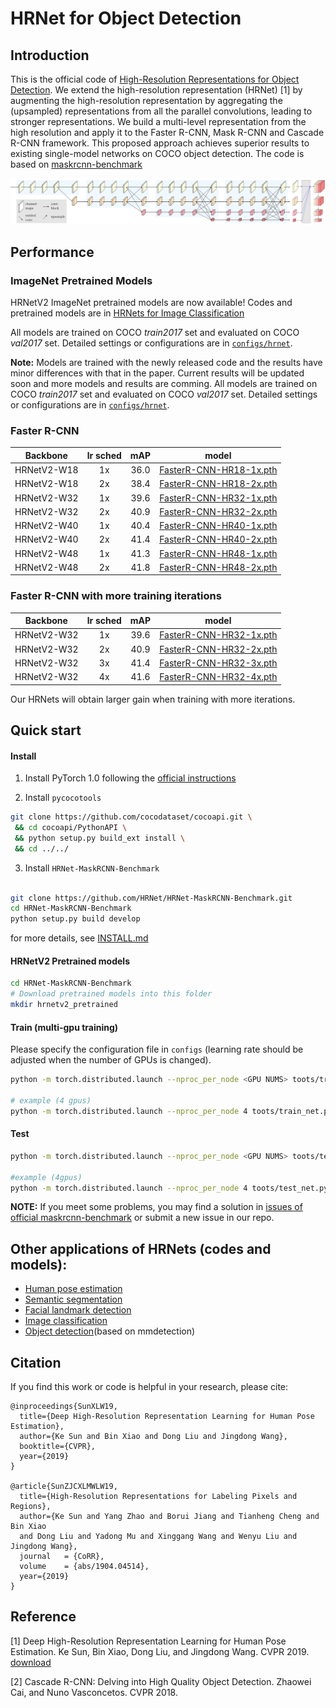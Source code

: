 # HRNet for Object Detection


## Introduction
This is the official code of [High-Resolution Representations for Object Detection](https://arxiv.org/pdf/1904.04514.pdf). We extend the high-resolution representation (HRNet) [1] by augmenting the high-resolution representation by aggregating the (upsampled) representations from all the parallel convolutions, leading to stronger representations. We build a multi-level representation from the high resolution and apply it to the Faster R-CNN, Mask R-CNN and Cascade R-CNN framework. This proposed approach achieves superior results to existing single-model networks on COCO object detection. The code is based on [maskrcnn-benchmark](https://github.com/facebookresearch/maskrcnn-benchmark)

<div align=center>

![](images/hrnetv2p.png)

</div>


## Performance

### ImageNet Pretrained Models
HRNetV2 ImageNet pretrained models are now available! Codes and pretrained models are in [HRNets for Image Classification](https://github.com/HRNet/HRNet-Image-Classification)

All models are trained on COCO *train2017* set and evaluated on COCO *val2017* set. Detailed settings or configurations are in [`configs/hrnet`](configs/hrnet).

**Note:** Models are trained with the newly released code and the results have minor differences with that in the paper. 
Current results will be updated soon and more models and results are comming.
All models are trained on COCO *train2017* set and evaluated on COCO *val2017* set. Detailed settings or configurations are in [`configs/hrnet`](configs/hrnet).


### Faster R-CNN

|Backbone|lr sched|mAP|model|
|:--:|:--:|:--:|:--:|
| HRNetV2-W18 | 1x | 36.0 | [FasterR-CNN-HR18-1x.pth](https://1drv.ms/u/s!AjfnYvdHLH5Tb3LeGHSr0sODD1w)|
| HRNetV2-W18 | 2x | 38.4 | [FasterR-CNN-HR18-2x.pth](https://1drv.ms/u/s!AjfnYvdHLH5TcO7N8YfGvZ0Ml0Q)|
| HRNetV2-W32 | 1x | 39.6 | [FasterR-CNN-HR32-1x.pth](https://1drv.ms/u/s!AjfnYvdHLH5TchNk9JT8VlWkYcI)|
| HRNetV2-W32 | 2x | 40.9 | [FasterR-CNN-HR32-2x.pth](https://1drv.ms/u/s!AjfnYvdHLH5TbBZscXZo3DKSU74)|
| HRNetV2-W40 | 1x | 40.4 | [FasterR-CNN-HR40-1x.pth](https://1drv.ms/u/s!AjfnYvdHLH5Tcfwfqrg_9Y8dbPM)|
| HRNetV2-W40 | 2x | 41.4 | [FasterR-CNN-HR40-2x.pth](https://1drv.ms/u/s!AjfnYvdHLH5Tc4wM4S6SCZMbI8I)|
| HRNetV2-W48 | 1x | 41.3 | [FasterR-CNN-HR48-1x.pth](https://1drv.ms/u/s!AjfnYvdHLH5TbV9Wna7hJMI1Y8Q)|
| HRNetV2-W48 | 2x | 41.8 | [FasterR-CNN-HR48-2x.pth](https://1drv.ms/u/s!AjfnYvdHLH5TbpnJXuD_3jL-wsc)|


### Faster R-CNN with more training iterations

|Backbone|lr sched|mAP|model|
|:--:|:--:|:--:|:--:|
| HRNetV2-W32 | 1x | 39.6 | [FasterR-CNN-HR32-1x.pth](https://1drv.ms/u/s!AjfnYvdHLH5TchNk9JT8VlWkYcI)|
| HRNetV2-W32 | 2x | 40.9 | [FasterR-CNN-HR32-2x.pth](https://1drv.ms/u/s!AjfnYvdHLH5TbBZscXZo3DKSU74)|
| HRNetV2-W32 | 3x | 41.4 | [FasterR-CNN-HR32-3x.pth](https://1drv.ms/u/s!AjfnYvdHLH5TeLUahrIPnA60fr8)|
| HRNetV2-W32 | 4x | 41.6 | [FasterR-CNN-HR32-4x.pth](https://1drv.ms/u/s!AjfnYvdHLH5TeLUahrIPnA60fr8)|

Our HRNets will obtain larger gain when training with more iterations. 

## Quick start

#### Install

1. Install PyTorch 1.0 following the [official instructions](https://pytorch.org/)

2. Install `pycocotools`
````bash
git clone https://github.com/cocodataset/cocoapi.git \
 && cd cocoapi/PythonAPI \
 && python setup.py build_ext install \
 && cd ../../
````
3. Install `HRNet-MaskRCNN-Benchmark`

````bash

git clone https://github.com/HRNet/HRNet-MaskRCNN-Benchmark.git
cd HRNet-MaskRCNN-Benchmark
python setup.py build develop
````

for more details, see [INSTALL.md](INSTALL.md)


#### HRNetV2 Pretrained models

```bash
cd HRNet-MaskRCNN-Benchmark
# Download pretrained models into this folder
mkdir hrnetv2_pretrained
```

#### Train (multi-gpu training)
Please specify the configuration file in `configs` (learning rate should be adjusted when the number of GPUs is changed).
````bash
python -m torch.distributed.launch --nproc_per_node <GPU NUMS> toots/train_net.py --config-file <CONFIG FILE>

# example (4 gpus)
python -m torch.distributed.launch --nproc_per_node 4 toots/train_net.py --config-file configs/hrnet/e2e_faster_rcnn_hrnet_w18_1x.yaml

````

#### Test

````bash
python -m torch.distributed.launch --nproc_per_node <GPU NUMS> toots/test_net.py --config-file <CONFIG-FILE> MODEL.WEIGHT <WEIGHT>

#example (4gpus)
python -m torch.distributed.launch --nproc_per_node 4 toots/test_net.py --config-file configs/hrnet/e2e_faster_rcnn_hrnet_w18_1x.yaml MODEL.WEIGHT FasterR-CNN-HR18-1x.pth

````

**NOTE:** If you meet some problems, you may find a solution in [issues of official maskrcnn-benchmark](https://github.com/facebookresearch/maskrcnn-benchmark/issues) 
 or submit a new issue in our repo.

## Other applications of HRNets (codes and models):
* [Human pose estimation](https://github.com/leoxiaobin/deep-high-resolution-net.pytorch)
* [Semantic segmentation](https://github.com/HRNet/HRNet-Semantic-Segmentation)
* [Facial landmark detection](https://github.com/HRNet/HRNet-Facial-Landmark-Detection)
* [Image classification](https://github.com/HRNet/HRNet-Image-Classification)
* [Object detection](https://github.com/HRNet/HRNet-Object-Detection)(based on mmdetection)

## Citation
If you find this work or code is helpful in your research, please cite:
````
@inproceedings{SunXLW19,
  title={Deep High-Resolution Representation Learning for Human Pose Estimation},
  author={Ke Sun and Bin Xiao and Dong Liu and Jingdong Wang},
  booktitle={CVPR},
  year={2019}
}

@article{SunZJCXLMWLW19,
  title={High-Resolution Representations for Labeling Pixels and Regions},
  author={Ke Sun and Yang Zhao and Borui Jiang and Tianheng Cheng and Bin Xiao 
  and Dong Liu and Yadong Mu and Xinggang Wang and Wenyu Liu and Jingdong Wang},
  journal   = {CoRR},
  volume    = {abs/1904.04514},
  year={2019}
}
````

## Reference

[1] Deep High-Resolution Representation Learning for Human Pose Estimation. Ke Sun, Bin Xiao, Dong Liu, and Jingdong Wang. CVPR 2019. [download](https://arxiv.org/pdf/1902.09212.pdf)

[2] Cascade R-CNN: Delving into High Quality Object Detection. Zhaowei Cai, and Nuno Vasconcetos. CVPR 2018.
